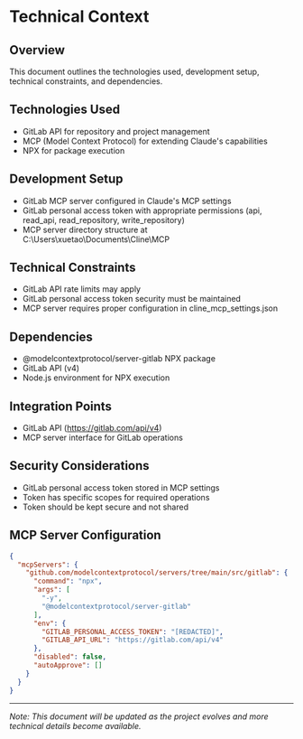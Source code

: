 # Technical Context

## Overview
This document outlines the technologies used, development setup, technical constraints, and dependencies.

## Technologies Used
- GitLab API for repository and project management
- MCP (Model Context Protocol) for extending Claude's capabilities
- NPX for package execution

## Development Setup
- GitLab MCP server configured in Claude's MCP settings
- GitLab personal access token with appropriate permissions (api, read_api, read_repository, write_repository)
- MCP server directory structure at C:\Users\xuetao\Documents\Cline\MCP

## Technical Constraints
- GitLab API rate limits may apply
- GitLab personal access token security must be maintained
- MCP server requires proper configuration in cline_mcp_settings.json

## Dependencies
- @modelcontextprotocol/server-gitlab NPX package
- GitLab API (v4)
- Node.js environment for NPX execution

## Integration Points
- GitLab API (https://gitlab.com/api/v4)
- MCP server interface for GitLab operations

## Security Considerations
- GitLab personal access token stored in MCP settings
- Token has specific scopes for required operations
- Token should be kept secure and not shared

## MCP Server Configuration
```json
{
  "mcpServers": {
    "github.com/modelcontextprotocol/servers/tree/main/src/gitlab": {
      "command": "npx",
      "args": [
        "-y",
        "@modelcontextprotocol/server-gitlab"
      ],
      "env": {
        "GITLAB_PERSONAL_ACCESS_TOKEN": "[REDACTED]",
        "GITLAB_API_URL": "https://gitlab.com/api/v4"
      },
      "disabled": false,
      "autoApprove": []
    }
  }
}
```

---
*Note: This document will be updated as the project evolves and more technical details become available.*
